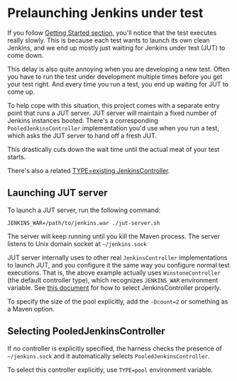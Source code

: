 # Prelaunching Jenkins under test

If you follow [Getting Started section](../README.md), you'll notice that the test executes really slowly.
This is because each test wants to launch its own clean Jenkins, and we end up mostly just waiting for Jenkins
under test (JUT) to come down.

This delay is also quite annoying when you are developing a new test. Often you have to run the test under development
multiple times before you get your test right. And every time you run a test, you end up waiting for JUT to come up.

To help cope with this situation, this project comes with a separate entry point that runs a JUT server.
JUT server will maintain a fixed number of Jenkins instances booted. There's a corresponding `PooledJenkinsController`
implementation you'd use when you run a test, which asks the JUT server to hand off a fresh JUT.

This drastically cuts down the wait time until the actual meat of your test starts.

There's also a related [TYPE=existing JenkinsController](CONTROLLER.md).

## Launching JUT server

To launch a JUT server, run the following command:

    JENKINS_WAR=/path/to/jenkins.war ./jut-server.sh

The server will keep running until you kill the Maven process. The server listens to
Unix domain socket at `~/jenkins.sock`

JUT server internally uses to other real `JenkinsController` implementations to launch JUT,
and you configure it the same way you configure normal test executions. That is, the above example
actually uses `WinstoneController` (the default controller type), which recognizes `JENKINS_WAR` environment
variable. See [this document](CONTROLLER.md) for how to select JenkinsController properly.

To specify the size of the pool explicitly, add the `-Dcount=2` or something as a Maven option.


## Selecting PooledJenkinsController

If no controller is explicitly specified, the harness checks the presence of `~/jenkins.sock` and
it automatically selects `PooledJenkinsController`.

To select this controller explicitly, use `TYPE=pool` environment variable.
